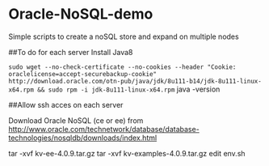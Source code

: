# Oracle-NoSQL-demo
Simple scripts to create a noSQL store and expand on multiple nodes

##To do for each server
Install Java8

`sudo wget --no-check-certificate --no-cookies --header "Cookie: oraclelicense=accept-securebackup-cookie" http://download.oracle.com/otn-pub/java/jdk/8u111-b14/jdk-8u111-linux-x64.rpm && sudo rpm -i jdk-8u111-linux-x64.rpm`
java -version

##Allow ssh acces on each server

Download Oracle NoSQL (ce or ee) from http://www.oracle.com/technetwork/database/database-technologies/nosqldb/downloads/index.html


tar -xvf kv-ee-4.0.9.tar.gz
tar -xvf kv-examples-4.0.9.tar.gz
edit env.sh
